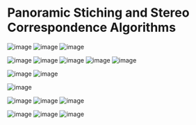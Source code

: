 # Panoramic Stiching and Stereo Correspondence Algorithms

![image](https://user-images.githubusercontent.com/56497557/140507163-8b9420c1-5572-4bf9-b70a-f370ee5d908e.png)
![image](https://github.com/ApoorvaSrivastav/Panaroma-Stiching-using-Stereo-Matching/blob/main/drawMatches2.jpg)
![image](https://github.com/ApoorvaSrivastav/Panaroma-Stiching-using-Stereo-Matching/blob/main/drawMatches0%20(1).jpg)

![image](https://user-images.githubusercontent.com/56497557/140507218-c14a4d7a-497f-45d4-ae99-78ea62500e65.png)
![image](https://github.com/ApoorvaSrivastav/Panaroma-Stiching-using-Stereo-Matching/blob/main/drawMatches3.jpg)
![image](https://github.com/ApoorvaSrivastav/Panaroma-Stiching-using-Stereo-Matching/blob/main/drawMatches4.jpg)
![image](https://github.com/ApoorvaSrivastav/Panaroma-Stiching-using-Stereo-Matching/blob/main/drawMatches0%20(2).jpg)
![image](https://github.com/ApoorvaSrivastav/Panaroma-Stiching-using-Stereo-Matching/blob/main/drawMatches2%20(1).jpg)

![image](https://user-images.githubusercontent.com/56497557/140507244-ca759eb1-a09e-4f9c-8a37-e2a3364019ee.png)
![image](https://github.com/ApoorvaSrivastav/Panaroma-Stiching-using-Stereo-Matching/blob/main/drawMatches0%20(3).jpg)

![image](https://user-images.githubusercontent.com/56497557/140507341-77e5f505-f0ae-429a-a177-1a8728d4080d.png)

![image](https://user-images.githubusercontent.com/56497557/140508055-da149a3e-63e1-4f42-b169-edd1f7602a8f.png)
![image](https://github.com/ApoorvaSrivastav/Panaroma-Stiching-using-Stereo-Matching/blob/main/drawMatches2%20(2).jpg)
![image](https://github.com/ApoorvaSrivastav/Panaroma-Stiching-using-Stereo-Matching/blob/main/drawMatches0%20(4).jpg)

![image](https://user-images.githubusercontent.com/56497557/140507388-6ac10f1e-8d09-4e27-9e8a-07cfe2054202.png)
![image](https://user-images.githubusercontent.com/56497557/140507416-a5202e77-5e95-4ad0-bd54-ffcaf2515571.png)
![image](https://github.com/ApoorvaSrivastav/Panaroma-Stiching-using-Stereo-Matching/blob/main/drawMatches0%20(5).jpg)


